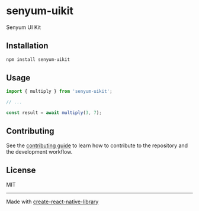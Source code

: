 # senyum-uikit

Senyum UI Kit

## Installation

```sh
npm install senyum-uikit
```

## Usage

```js
import { multiply } from 'senyum-uikit';

// ...

const result = await multiply(3, 7);
```

## Contributing

See the [contributing guide](CONTRIBUTING.md) to learn how to contribute to the repository and the development workflow.

## License

MIT

---

Made with [create-react-native-library](https://github.com/callstack/react-native-builder-bob)
